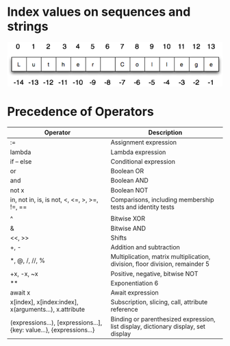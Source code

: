 # Index values on sequences and strings

![Index values on sequences](./indexvalues.png "Index values on sequences")

# Precedence of Operators

|Operator|Description|
|--- |--- |
|:=|Assignment expression|
|lambda|Lambda expression|
|if – else|Conditional expression|
|or|Boolean OR|
|and|Boolean AND|
|not x|Boolean NOT|
|in, not in, is, is not, <, <=, >, >=, !=, ==|Comparisons, including membership tests and identity tests|
|||Bitwise OR|
|^|Bitwise XOR|
|&|Bitwise AND|
|<<, >>|Shifts|
|+, -|Addition and subtraction|
|*, @, /, //, %|Multiplication, matrix multiplication, division, floor division, remainder 5|
|+x, -x, ~x|Positive, negative, bitwise NOT|
|**|Exponentiation 6|
|await x|Await expression|
|x[index], x[index:index], x(arguments...), x.attribute|Subscription,  slicing, call, attribute reference|
|(expressions...), [expressions...], {key: value...}, {expressions...}|Binding or parenthesized expression, list display, dictionary display, set display|
